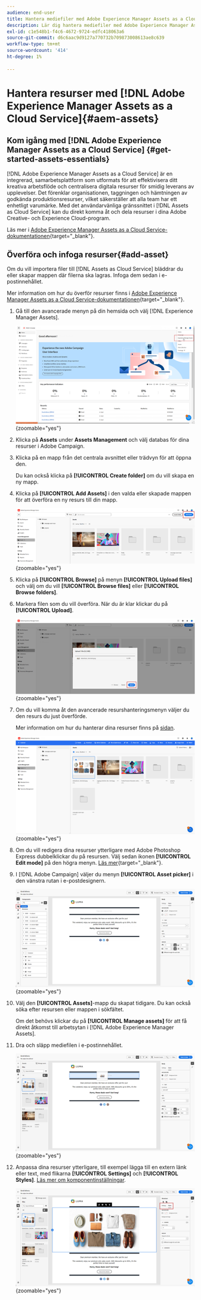 ```yaml
---
audience: end-user
title: Hantera mediefiler med Adobe Experience Manager Assets as a Cloud Service
description: Lär dig hantera mediefiler med Adobe Experience Manager Assets as a Cloud Service
exl-id: c1e548b1-f4c6-4672-9724-edfc418063a6
source-git-commit: d6c6aac9d9127a770732b709873008613ae8c639
workflow-type: tm+mt
source-wordcount: '414'
ht-degree: 1%

---
```


# Hantera resurser med [!DNL Adobe Experience Manager Assets as a Cloud Service]{#aem-assets}

## Kom igång med [!DNL Adobe Experience Manager Assets as a Cloud Service] {#get-started-assets-essentials}

[!DNL Adobe Experience Manager Assets as a Cloud Service] är en integrerad, samarbetsplattform som utformats för att effektivisera ditt kreativa arbetsflöde och centralisera digitala resurser för smidig leverans av upplevelser. Det förenklar organisationen, taggningen och hämtningen av godkända produktionsresurser, vilket säkerställer att alla team har ett enhetligt varumärke. Med det användarvänliga gränssnittet i [!DNL Assets as Cloud Service] kan du direkt komma åt och dela resurser i dina Adobe Creative- och Experience Cloud-program.

Läs mer i [Adobe Experience Manager Assets as a Cloud Service-dokumentationen](https://experienceleague.adobe.com/docs/experience-manager-cloud-service/content/assets/home.html){target="_blank"}.

## Överföra och infoga resurser{#add-asset}

Om du vill importera filer till [!DNL Assets as Cloud Service] bläddrar du eller skapar mappen där filerna ska lagras. Infoga dem sedan i e-postinnehållet.

Mer information om hur du överför resurser finns i [Adobe Experience Manager Assets as a Cloud Service-dokumentationen](https://experienceleague.adobe.com/docs/experience-manager-cloud-service/content/assets/assets-view/add-delete-assets-view.html){target="_blank"}.

1. Gå till den avancerade menyn på din hemsida och välj [!DNL Experience Manager Assets].

   ![Skärmbild som visar den avancerade menyn i Adobe Experience Manager Assets](assets/assets_1.png){zoomable="yes"}

1. Klicka på **Assets** under **Assets Management** och välj databas för dina resurser i Adobe Campaign.

1. Klicka på en mapp från det centrala avsnittet eller trädvyn för att öppna den.

   Du kan också klicka på **[!UICONTROL Create folder]** om du vill skapa en ny mapp.

1. Klicka på **[!UICONTROL Add Assets]** i den valda eller skapade mappen för att överföra en ny resurs till din mapp.

   ![Skärmbild som visar alternativet Lägg till Assets i Adobe Experience Manager Assets](assets/assets_2.png){zoomable="yes"}

1. Klicka på **[!UICONTROL Browse]** på menyn **[!UICONTROL Upload files]** och välj om du vill **[!UICONTROL Browse files]** eller **[!UICONTROL Browse folders]**.

1. Markera filen som du vill överföra. När du är klar klickar du på **[!UICONTROL Upload]**.

   ![Skärmbild som visar filöverföringsprocessen i Adobe Experience Manager Assets](assets/assets_3.png){zoomable="yes"}

1. Om du vill komma åt den avancerade resurshanteringsmenyn väljer du den resurs du just överförde.

   Mer information om hur du hanterar dina resurser finns på [sidan](https://experienceleague.adobe.com/docs/experience-manager-cloud-service/content/assets/assets-view/manage-organize-assets-view.html).

   ![Skärmbild som visar den avancerade resurshanteringsmenyn i Adobe Experience Manager Assets](assets/assets_4.png){zoomable="yes"}

1. Om du vill redigera dina resurser ytterligare med Adobe Photoshop Express dubbelklickar du på resursen. Välj sedan ikonen **[!UICONTROL Edit mode]** på den högra menyn. [Läs mer](https://experienceleague.adobe.com/docs/experience-manager-cloud-service/content/assets/assets-view/edit-images-assets-view.html#edit-using-express){target="_blank"}.

1. I [!DNL Adobe Campaign] väljer du menyn **[!UICONTROL Asset picker]** i den vänstra rutan i e-postdesignern.

   ![Skärmbild som visar menyn Resursväljaren i Adobe Campaign](assets/assets_6.png){zoomable="yes"}

1. Välj den **[!UICONTROL Assets]**-mapp du skapat tidigare. Du kan också söka efter resursen eller mappen i sökfältet.

   Om det behövs klickar du på **[!UICONTROL Manage assets]** för att få direkt åtkomst till arbetsytan i [!DNL Adobe Experience Manager Assets].

1. Dra och släpp mediefilen i e-postinnehållet.

   ![Skärmbild som visar dra och släpp-funktionen för resurser i Adobe Campaign](assets/assets_5.png){zoomable="yes"}

1. Anpassa dina resurser ytterligare, till exempel lägga till en extern länk eller text, med flikarna **[!UICONTROL Settings]** och **[!UICONTROL Styles]**. [Läs mer om komponentinställningar](../email/content-components.md).

   ![Skärmbild med alternativ för anpassning av resurser i Adobe Campaign](assets/assets_7.png){zoomable="yes"}
